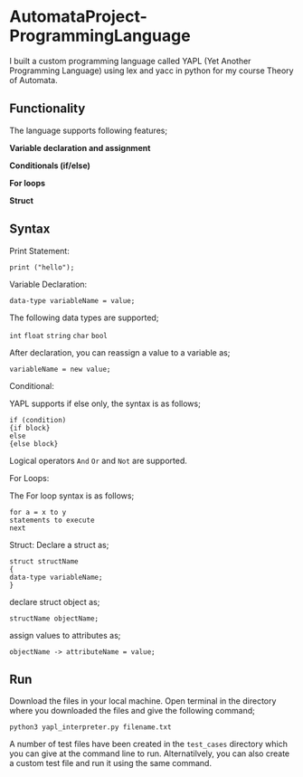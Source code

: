 # AutomataProject-ProgrammingLanguage
I built a custom programming language called YAPL (Yet Another Programming Language) using lex and yacc in python for my course Theory of Automata.

## Functionality
The language supports following features;

**Variable declaration and assignment**

**Conditionals (if/else)**

**For loops**

**Struct**

## Syntax

Print Statement:

```
print ("hello");
```

Variable Declaration:

```
data-type variableName = value;
```

The following data types are supported;

`int` `float` `string` `char` `bool`

After declaration, you can reassign a value to a variable as;

```
variableName = new value;
```

Conditional:

YAPL supports if else only, the syntax is as follows;

```
if (condition)
{if block}
else
{else block}
```

Logical operators `And` `Or` and `Not` are supported.

For Loops:

The For loop syntax is as follows;

```
for a = x to y
statements to execute
next
```

Struct:
Declare a struct as;

```
struct structName
{
data-type variableName;
}
```

declare struct object as;

```
structName objectName;
```

assign values to attributes as;


```
objectName -> attributeName = value;
```

## Run

Download the files in your local machine. Open terminal in the directory where you downloaded the files and give the following command;

```
python3 yapl_interpreter.py filename.txt
```

A number of test files have been created in the `test_cases` directory which you can give at the command line to run. Alternatilvely, you can also create a custom test file and run it using the same command.

